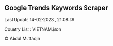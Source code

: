 

## Google Trends Keywords Scraper 
 
Last Update 14-02-2023 , 21:08:39

Country List :
VIETNAM.json



© Abdul Muttaqin 
